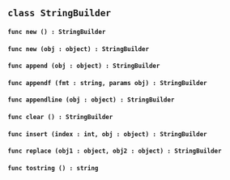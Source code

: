 ## ```class StringBuilder```


#### ```func new () : StringBuilder```

#### ```func new (obj : object) : StringBuilder```

#### ```func append (obj : object) : StringBuilder```

#### ```func appendf (fmt : string, params obj) : StringBuilder```

#### ```func appendline (obj : object) : StringBuilder```

#### ```func clear () : StringBuilder```

#### ```func insert (index : int, obj : object) : StringBuilder```

#### ```func replace (obj1 : object, obj2 : object) : StringBuilder```

#### ```func tostring () : string```

